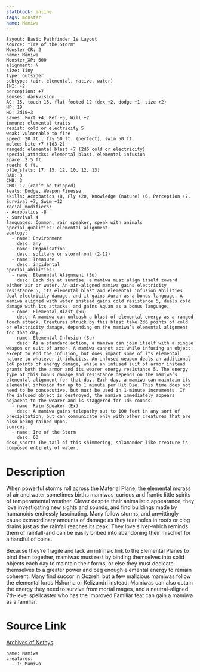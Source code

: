 ```yaml
---
statblock: inline
tags: monster
name: Mamiwa
---
```

```statblock
layout: Basic Pathfinder 1e Layout
source: "Ire of the Storm"
Monster_CR: 2
name: Mamiwa
Monster_XP: 600
alignment: N
size: Tiny
type: outsider
subtype: (air, elemental, native, water)
INI: +2
perception: +7
senses: darkvision
AC: 15, touch 15, flat-footed 12 (dex +2, dodge +1, size +2)
HP: 19
HD: 3d10+3
saves: Fort +4, Ref +5, Will +2
immune: elemental traits
resist: cold or electricity 5
weak: vulnerable to fire
speed: 20 ft., fly 50 ft. (perfect), swim 50 ft.
melee: bite +7 (1d3-2)
ranged: elemental blast +7 (2d6 cold or electricity)
special_attacks: elemental blast, elemental infusion
space: 2.5 ft.
reach: 0 ft.
pf1e_stats: [7, 15, 12, 10, 12, 13]
BAB: 3
CMB: 3
CMD: 12 (can’t be tripped)
feats: Dodge, Weapon Finesse
skills: Acrobatics +8, Fly +20, Knowledge (nature) +6, Perception +7, Survival +7, Swim +12
racial_modifiers:
- Acrobatics -8
- Survival 4
languages: Common, rain speaker, speak with animals
special_qualities: elemental alignment
ecology:
  - name: Environment
    desc: any
  - name: Organisation
    desc: solitary or stormfront (2-12)
  - name: Treasure
    desc: incidental
special_abilities:
  - name: Elemental Alignment (Su)
    desc: Each day at sunrise, a mamiwa must align itself toward either air or water. An air-aligned mamiwa gains electricity resistance 5, its elemental blast and elemental infusion abilities deal electricity damage, and it gains Auran as a bonus language. A mamiwa aligned with water instead gains cold resistance 5, deals cold damage with its attacks, and gains Aquan as a bonus language.
  - name: Elemental Blast (Su)
    desc: A mamiwa can unleash a blast of elemental energy as a ranged touch attack. Creatures struck by this blast take 2d6 points of cold or electricity damage, depending on the mamiwa’s elemental alignment for that day.
  - name: Elemental Infusion (Su)
    desc: As a standard action, a mamiwa can join itself with a single weapon or suit of armor. A mamiwa cannot act while infusing an object, except to end the infusion, but does impart some of its elemental nature to whatever it inhabits. An infused weapon deals an additional 1d6 points of energy damage, while an infused suit of armor instead grants both the armor and its wearer energy resistance 5. The energy type of this bonus damage and resistance depends on the mamiwa’s elemental alignment for that day. Each day, a mamiwa can maintain its elemental infusion for up to 1 minute per Hit Die. This time does not need to be consecutive, but must be used in 1-minute increments. If the infused object is destroyed, the mamiwa immediately appears adjacent to the wearer and is staggered for 1d6 rounds.
  - name: Rain Speaker (Ex)
    desc: A mamiwa gains telepathy out to 100 feet in any sort of precipitation, but can communicate only with other creatures that are also being rained upon.
sources:
  - name: Ire of the Storm
    desc: 63
desc_short: The tail of this shimmering, salamander-like creature is composed entirely of water.
```
# Description
When powerful storms roll across the Material Plane, the elemental morass of air and water sometimes births mamiwas-curious and frantic little spirits of temperamental weather. Clever despite their animalistic appearance, they love investigating new sights and sounds, and find buildings made by humanoids endlessly fascinating. Many follow storms, and unwittingly cause extraordinary amounts of damage as they tear holes in roofs or clog drains just as the rainfall reaches its peak. They love silver-which reminds them of rainfall-and can be easily bribed into abandoning their mischief for a handful of coins.

Because they’re fragile and lack an intrinsic link to the Elemental Planes to bind them together, mamiwas must rest by binding themselves into solid objects each day to maintain their forms, or else they must dedicate themselves to a greater power and beg enough elemental energy to remain coherent. Many find succor in Gozreh, but a few malicious mamiwas follow the elemental lords Hshurha or Kelizandri instead. Mamiwas can also obtain the energy they need to survive from mortal mages, and a neutral-aligned 7th-level spellcaster who has the Improved Familiar feat can gain a mamiwa as a familiar.
# Source Link
[Archives of Nethys](https://aonprd.com/MonsterDisplay.aspx?ItemName=Mamiwa)
```encounter-table
name: Mamiwa
creatures:
  - 1: Mamiwa
```

